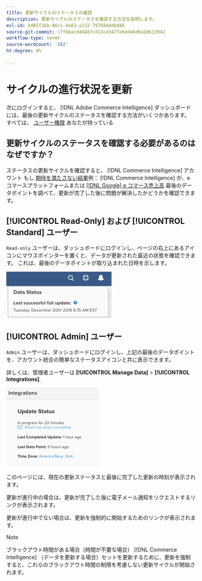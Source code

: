 ```yaml
---
title: 更新サイクルのステータスの確認
description: 更新サイクルのステータスを確認する方法を説明します。
exl-id: bd65f2bb-86c1-4e83-a132-797694ddb086
source-git-commit: c7f6bacd49487cd13c4347fe6dd46d6a10613942
workflow-type: tm+mt
source-wordcount: '282'
ht-degree: 0%

---
```


# サイクルの進行状況を更新

次にログインすると、 [!DNL Adobe Commerce Intelligence] ダッシュボードには、最後の更新サイクルのステータスを確認する方法がいくつかあります。 すべては、 [ユーザー権限](../administrator/user-management/user-management.md) あなたが持っている

## 更新サイクルのステータスを確認する必要があるのはなぜですか？

ステータスの更新サイクルを確認すると、 [!DNL Commerce Intelligence] アカウント もし [期待を満たさない結果](../data-analyst/data-warehouse-mgr/data-and-updates-faq.md)例： [!DNL Commerce Intelligence] が、e コマースプラットフォームまたは [[!DNL Google] e コマース売上高](https://experienceleague.adobe.com/docs/commerce-knowledge-base/kb/troubleshooting/miscellaneous/diagnosing-google-ecommerce-revenue-discrepancies.html) 最後のデータポイントを調べて、更新が完了した後に問題が解決したかどうかを確認できます。

## [!UICONTROL Read-Only] および [!UICONTROL Standard] ユーザー

`Read-only` ユーザーは、ダッシュボードにログインし、ページの右上にあるアイコンにマウスポインターを置くと、データが更新された最近の状態を確認できます。 これは、最後のデータポイントが取り込まれた日時を示します。

![](../../mbi/assets/last-success-data.png)

## [!UICONTROL Admin] ユーザー

`Admin` ユーザーは、ダッシュボードにログインし、上記の最後のデータポイントを、アカウント統合の簡単なステータスアイコンと共に表示できます。

詳しくは、管理者ユーザーは **[!UICONTROL Manage Data]** > **[!UICONTROL Integrations]**.

![](../../mbi/assets/detail-manage-data-integrations.png)

このページには、現在の更新ステータスと最後に完了した更新の時刻が表示されます。

更新が進行中の場合は、更新が完了した後に電子メール通知をリクエストするリンクが表示されます。

更新が進行中でない場合は、更新を強制的に開始するためのリンクが表示されます。

>[!NOTE]
>
>ブラックアウト時間がある場合（時間が不要な場合） [!DNL Commerce Intelligence] （データを更新する場合）セットを更新するために、更新を強制すると、これらのブラックアウト時間の制限を考慮しない更新サイクルが開始されます。
